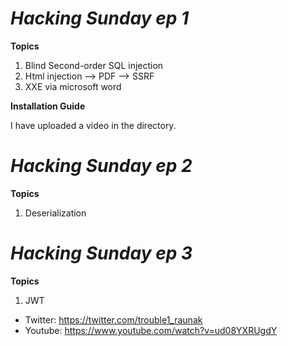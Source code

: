 
*Hacking Sunday ep 1*
=====================

**Topics**

1. Blind Second-order SQL injection
2. Html injection --> PDF --> SSRF
3. XXE via microsoft word

**Installation Guide**

I have uploaded a video in the directory.


*Hacking Sunday ep 2*
=====================

**Topics**

1. Deserialization


*Hacking Sunday ep 3*
=====================

**Topics**

1. JWT



* Twitter: https://twitter.com/trouble1_raunak
* Youtube: https://www.youtube.com/watch?v=ud08YXRUgdY
